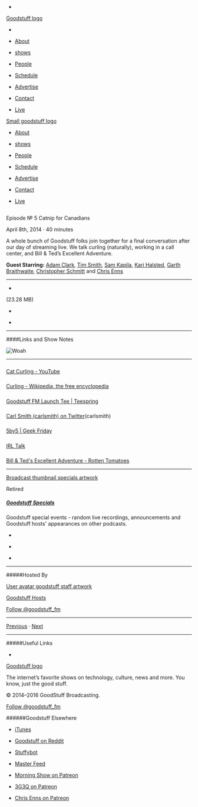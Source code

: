 

-
[Goodstuff logo](http://www.goodstuff.network/)[](/assets/goodstuff_logo-17c1fe6f378352de5d7345f76152130b.svg)

-


-  [About](/about)

-  [shows](/shows)

-  [People](/people)

-  [Schedule](/schedule)

-  [Advertise](/advertise)

-  [Contact](/contact)

-  [Live](/live)


[Small goodstuff logo](http://www.goodstuff.network/)[](/assets/small_goodstuff_logo-bf032e72b9ec41494f4d90905f1ad619.svg)


-  [About](/about)

-  [shows](/shows)

-  [People](/people)

-  [Schedule](/schedule)

-  [Advertise](/advertise)

-  [Contact](/contact)

-  [Live](/live)


##
Episode № 5
Catnip for Canadians


April 8th, 2014
&middot;
40
minutes


A whole bunch of Goodstuff folks join together for a final conversation after our day of streaming live. We talk curling (naturally), working in a call center, and Bill & Ted&rsquo;s Excellent Adventure.


**Guest Starring:**
[Adam Clark](/people/avclark),  [Tim Smith](/people/ttimsmith),  [Sam Kapila](/people/sam-kapila),  [Kari Halsted](/people/kari-halsted),  [Garth Braithwaite](/people/garthdb),  [Christopher Schmitt](/people/christopher-schmitt) and  [Chris Enns](/people/chris-enns)


------------------------------


-
[](https://goodstuffs3.s3.amazonaws.com/uploads/specials-5.mp3)(23.28 MB)

-
[](http://twitter.com/intent/tweet?text=Goodstuff%20Specials%20%E2%84%96%205%20on%20@goodstuff_fm%20-%20http://goodstuff.network/specials/5)

-
[](http://www.facebook.com/sharer/sharer.php?u=http://goodstuff.network/specials/5)


------------------------------


####Links and Show Notes


![Woah](http://media.giphy.com/media/KJHINXxzWX7A4/giphy.gif)


------------------------------


#####
[Cat Curling - YouTube](https://www.youtube.com/watch?v=evNi4_2qHPY)


#####
[Curling - Wikipedia, the free encyclopedia](http://en.wikipedia.org/wiki/Curling)


#####
[Goodstuff FM Launch Tee | Teespring](http://teespring.com/goodstuff_fm)


#####
[Carl Smith (carlsmith) on Twitter](https://twitter.com/carlsmith)(carlsmith)


#####
[5by5 | Geek Friday](http://5by5.tv/geekfriday)


#####
[IRL Talk](http://www.irltalk.com/)


#####
[Bill & Ted's Excellent Adventure - Rotten Tomatoes](http://www.rottentomatoes.com/m/bill_and_teds_excellent_adventure/)


------------------------------


[Broadcast thumbnail specials artwork](/specials)[](https://goodstuffs3.s3.amazonaws.com/uploads/broadcast/image/24/broadcast_thumbnail_specials_artwork.png)

Retired


##### [Goodstuff Specials](/specials)


Goodstuff special events - random live recordings, announcements and Goodstuff hosts' appearances on other podcasts.

-
[](https://itunes.apple.com/us/podcast/goodstuff-specials/id854159948?mt=2)

-
[](/specials/feed)

-
[](mailto:sponsorship+specials@goodstuff.network?subject=%5BGoodStuff%20FM%5D%20Sponsorship%20Inquiry%20for%20Goodstuff%20Specials)


------------------------------


#####Hosted By


[User avatar goodstuff staff artwork](/people/goodstuff-hosts)[](https://goodstuffs3.s3.amazonaws.com/uploads/user/avatar/38/user_avatar_goodstuff-staff_artwork.png)

[Goodstuff Hosts](/people/goodstuff-hosts)


[Follow @goodstuff_fm](https://twitter.com/goodstuff_fm)


------------------------------


[Previous](/specials/4)
&middot;
[Next](/specials/6)


------------------------------


#####Useful Links

-
[](mailto:contact+specials@goodstuff.network?subject=%5BGoodstuff%20FM%5D%20Feedback%20for%20Goodstuff%20Specials)


[Goodstuff logo](http://www.goodstuff.network/)[](/assets/goodstuff_logo-17c1fe6f378352de5d7345f76152130b.svg)


The internet’s favorite shows on technology, culture, news and more. You know, just the good stuff.


&copy; 2014&ndash;2016 GoodStuff Broadcasting.

[Follow @goodstuff_fm](https://twitter.com/goodstufffm)


######Goodstuff Elsewhere

-  [iTunes](https://itunes.apple.com/us/artist/goodstuff-fm/id843385597?mt=2)

-  [Goodstuff on Reddit](https://www.reddit.com/r/Goodstuff_fm/)

-  [Stuffybot](http://stuffybot.goodstuff.network)

-  [Master Feed](/master/feed)

-  [Morning Show on Patreon](https://www.patreon.com/morningshow)

-  [3G3Q on Patreon](https://www.patreon.com/3g3q)

-  [Chris Enns on Patreon](https://www.patreon.com/ichris)

